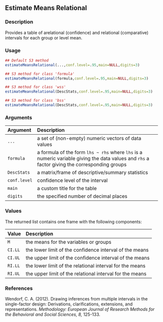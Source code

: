 ## Estimate Means Relational

### Description

Provides a table of arelational (confidence) and relational (comparative) intervals for each group or level mean.

### Usage

```r
## Default S3 method
estimateMeansRelational(...,conf.level=.95,main=NULL,digits=3)

## S3 method for class 'formula'
estimateMeansRelational(formula,conf.level=.95,main=NULL,digits=3)

## S3 method for class 'wss'
estimateMeansRelational(DescStats,conf.level=.95,main=NULL,digits=3)

## S3 method for class 'bss'
estimateMeansRelational(DescStats,conf.level=.95,main=NULL,digits=3)
```

### Arguments

Argument | Description
:-- | :--
```...``` | a set of (non-empty) numeric vectors of data values
```formula``` | a formula of the form `lhs ~ rhs` where `lhs` is a numeric variable giving the data values and `rhs` a factor giving the corresponding groups
```DescStats``` | a matrix/frame of descriptive/summary statistics
```conf.level``` | confidence level of the interval
```main``` | a custom title for the table
```digits``` | the specified number of decimal places

### Values

The returned list contains one frame with the following components:

Value | Description
:-- | :--
```M``` | the means for the variables or groups
```CI.LL``` | the lower limit of the confidence interval of the means
```CI.UL``` | the upper limit of the confidence interval of the means
```RI.LL``` | the lower limit of the relational interval for the means
```RI.UL``` | the upper limit of the relational interval for the means

### References

Wendorf, C. A. (2012). Drawing inferences from multiple intervals in the single-factor design: Derivations, clarifications, extensions, and representations. *Methodology: European Journal of Research Methods for the Behavioral and Social Sciences, 8,* 125-133.
